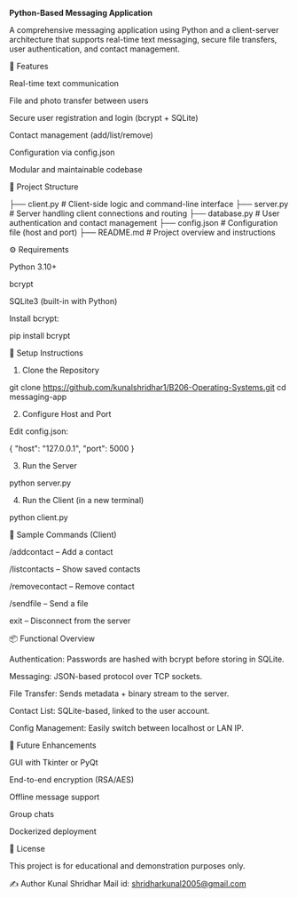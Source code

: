 **Python-Based Messaging Application**

A comprehensive messaging application using Python and a client-server architecture that supports real-time text messaging, secure file transfers, user authentication, and contact management.

🚀 Features

Real-time text communication

File and photo transfer between users

Secure user registration and login (bcrypt + SQLite)

Contact management (add/list/remove)

Configuration via config.json

Modular and maintainable codebase

📁 Project Structure

├── client.py          # Client-side logic and command-line interface
├── server.py          # Server handling client connections and routing
├── database.py        # User authentication and contact management
├── config.json        # Configuration file (host and port)
├── README.md          # Project overview and instructions

⚙️ Requirements

Python 3.10+

bcrypt

SQLite3 (built-in with Python)

Install bcrypt:

pip install bcrypt

🔧 Setup Instructions

1. Clone the Repository

git clone https://github.com/kunalshridhar1/B206-Operating-Systems.git
cd messaging-app

2. Configure Host and Port

Edit config.json:

{
  "host": "127.0.0.1",
  "port": 5000
}

3. Run the Server

python server.py

4. Run the Client (in a new terminal)

python client.py

🧪 Sample Commands (Client)

/addcontact <username> – Add a contact

/listcontacts – Show saved contacts

/removecontact <username> – Remove contact

/sendfile <username> <filepath> – Send a file

exit – Disconnect from the server

📦 Functional Overview

Authentication: Passwords are hashed with bcrypt before storing in SQLite.

Messaging: JSON-based protocol over TCP sockets.

File Transfer: Sends metadata + binary stream to the server.

Contact List: SQLite-based, linked to the user account.

Config Management: Easily switch between localhost or LAN IP.

📌 Future Enhancements

GUI with Tkinter or PyQt

End-to-end encryption (RSA/AES)

Offline message support

Group chats

Dockerized deployment

📄 License

This project is for educational and demonstration purposes only.

✍️ Author
Kunal Shridhar
Mail id: shridharkunal2005@gmail.com

